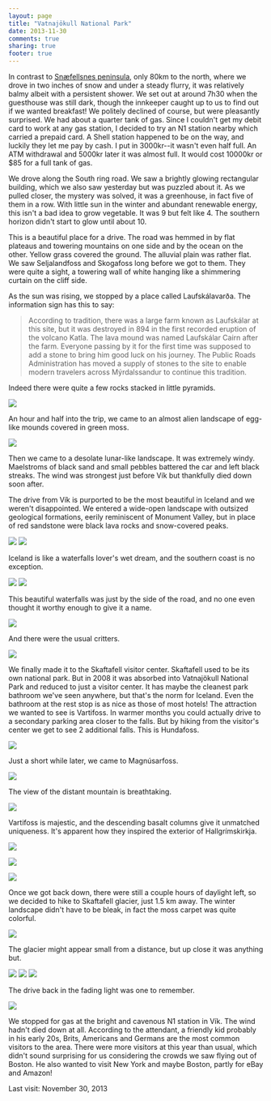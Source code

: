 ```yaml
---
layout: page
title: "Vatnajökull National Park"
date: 2013-11-30
comments: true
sharing: true
footer: true
---
```


In contrast to [Snæfellsnes peninsula](../snaefellsnes-peninsula), only 80km to the north, where we drove in two inches of snow and under a steady flurry, it was relatively balmy albeit with a persistent shower. We set out at around 7h30 when the guesthouse was still dark, though the innkeeper caught up to us to find out if we wanted breakfast! We politely declined of course, but were pleasantly surprised.  We had about a quarter tank of gas. Since I couldn't get my debit card to work at any gas station, I decided to try an N1 station nearby which carried a prepaid card.  A Shell station happened to be on the way, and luckily they let me pay by cash. I put in 3000kr--it wasn't even half full. An ATM withdrawal and 5000kr later it was almost full. It would cost 10000kr or $85 for a full tank of gas. 

We drove along the South ring road. We saw a brightly glowing rectangular building, which we also saw yesterday but was puzzled about it. As we pulled closer, the mystery was solved, it was a greenhouse, in fact five of them in a row. With little sun in the winter and abundant renewable energy, this isn't a bad idea to grow vegetable. It was 9 but felt like 4.  The southern horizon didn't start to glow until about 10.

This is a beautiful place for a drive. The road was hemmed in by flat plateaus and towering mountains on one side and by the ocean on the other.  Yellow grass covered the ground.  The alluvial plain was rather flat.  We saw Seljalandfoss and Skogafoss long before we got to them. They were quite a sight, a towering wall of white hanging like a shimmering curtain on the cliff side.

As the sun was rising, we stopped by a place called Laufskálavarða.  The information sign has this to say:

> According to tradition, there was a large farm known as Laufskálar at this site, but it was destroyed in 894 in the first recorded eruption of the volcano Katla.  The lava mound was named Laufskálar Cairn after the farm.  Everyone passing by it for the first time was supposed to add a stone to bring him good luck on his journey. The Public Roads Administration has moved a supply of stones to the site to enable modern travelers across Mýrdalssandur to continue this tradition.

Indeed there were quite a few rocks stacked in little pyramids. 

![](https://dl.dropboxusercontent.com/u/52804626/iceland/dsc_6942.jpg)

An hour and half into the trip, we came to an almost alien landscape of egg-like mounds covered in green moss. 

![](https://dl.dropboxusercontent.com/u/52804626/iceland/dsc_6956.jpg)

Then we came to a desolate lunar-like landscape.  It was extremely windy. Maelstroms of black sand and small pebbles battered the car and left black streaks. The wind was strongest just before Vík but thankfully died down soon after. 

The drive from Vík is purported to be the most beautiful in Iceland and we weren't disappointed. We entered a wide-open landscape with outsized geological formations, eerily reminiscent of Monument Valley, but in place of red sandstone were black lava rocks and snow-covered peaks.

![](https://dl.dropboxusercontent.com/u/52804626/iceland/dsc_6975.jpg)
![](https://dl.dropboxusercontent.com/u/52804626/iceland/dsc_6978.jpg)

Iceland is like a waterfalls lover's wet dream, and the southern coast is no exception.

![](https://dl.dropboxusercontent.com/u/52804626/iceland/dsc_6986.jpg)
![](https://dl.dropboxusercontent.com/u/52804626/iceland/dsc_6988.jpg)

This beautiful waterfalls was just by the side of the road, and no one even thought it worthy enough to give it a name.

![](https://dl.dropboxusercontent.com/u/52804626/iceland/dsc_6997.jpg)

And there were the usual critters.

![](https://dl.dropboxusercontent.com/u/52804626/iceland/dsc_6984.jpg)

We finally made it to the Skaftafell visitor center.  Skaftafell used to be its own national park. But in 2008 it was absorbed into Vatnajökull National Park and reduced to just a visitor center. It has maybe the cleanest park bathroom we've seen anywhere, but that's the norm for Iceland.  Even the bathroom at the rest stop is as nice as those of most hotels! The attraction we wanted to see is Vartifoss.  In warmer months you could actually drive to a secondary parking area closer to the falls.  But by hiking from the visitor's center we get to see 2 additional falls.  This is Hundafoss.

![](https://dl.dropboxusercontent.com/u/52804626/iceland/dsc_7036.jpg)

Just a short while later, we came to Magnúsarfoss.

![](https://dl.dropboxusercontent.com/u/52804626/iceland/dsc_7044.jpg)

The view of the distant mountain is breathtaking.

![](https://dl.dropboxusercontent.com/u/52804626/iceland/dsc_7041.jpg)

Vartifoss is majestic, and the descending basalt columns give it unmatched uniqueness.  It's apparent how they inspired the exterior of Hallgrímskirkja.

![](https://dl.dropboxusercontent.com/u/52804626/iceland/dsc_7071.jpg)

![](https://dl.dropboxusercontent.com/u/52804626/iceland/dsc_7074.jpg)

![](https://dl.dropboxusercontent.com/u/52804626/iceland/dsc_7087.jpg)

Once we got back down, there were still a couple hours of daylight left, so we decided to hike to Skaftafell glacier, just 1.5 km away.  The winter landscape didn't have to be bleak, in fact the moss carpet was quite colorful.

![](https://dl.dropboxusercontent.com/u/52804626/iceland/dsc_7155_6_7.jpg)

The glacier might appear small from a distance, but up close it was anything but.

![](https://dl.dropboxusercontent.com/u/52804626/iceland/dsc_7184.jpg)
![](https://dl.dropboxusercontent.com/u/52804626/iceland/dsc_7191.jpg)
![](https://dl.dropboxusercontent.com/u/52804626/iceland/dsc_7197.jpg)

The drive back in the fading light was one to remember.

![](https://dl.dropboxusercontent.com/u/52804626/iceland/dsc_7239.jpg)

We stopped for gas at the bright and cavenous N1 station in Vík. The wind hadn't died down at all.  According to the attendant, a friendly kid probably in his early 20s, Brits, Americans and Germans are the most common visitors to the area.  There were more visitors at this year than usual, which didn't sound surprising for us considering the crowds we saw flying out of Boston.  He also wanted to visit New York and maybe Boston, partly for eBay and Amazon!

Last visit: November 30, 2013